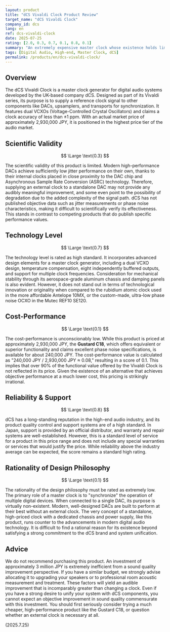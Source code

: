 ```yaml
---
layout: product
title: "dCS Vivaldi Clock Product Review"
target_name: "dCS Vivaldi Clock"
company_id: dcs
lang: en
ref: dcs-vivaldi-clock
date: 2025-07-25
rating: [2.0, 0.3, 0.7, 0.1, 0.8, 0.1]
summary: "An extremely expensive master clock whose existence holds limited value in modern audio technology, failing to demonstrate scientific or audible superiority commensurate with its cost."
tags: [Digital Audio, High-end, Master Clock, dCS]
permalink: /products/en/dcs-vivaldi-clock/
---
```

## Overview

The dCS Vivaldi Clock is a master clock generator for digital audio systems developed by the UK-based company dCS. Designed as part of its Vivaldi series, its purpose is to supply a reference clock signal to other components like DACs, upsamplers, and transports for synchronization. It features dual VCXOs (Voltage-Controlled Crystal Oscillators) and claims a clock accuracy of less than ±1 ppm. With an actual market price of approximately 2,930,000 JPY, it is positioned in the highest price tier of the audio market.

## Scientific Validity

$$ \Large \text{0.3} $$

The scientific validity of this product is limited. Modern high-performance DACs achieve sufficiently low jitter performance on their own, thanks to their internal clocks placed in close proximity to the DAC chip and Asynchronous Sample Rate Conversion (ASRC) technology. Therefore, supplying an external clock to a standalone DAC may not provide any audibly meaningful improvement, and some even point to the possibility of degradation due to the added complexity of the signal path. dCS has not published objective data such as jitter measurements or phase noise characteristics, making it difficult to scientifically verify its effectiveness. This stands in contrast to competing products that do publish specific performance values.

## Technology Level

$$ \Large \text{0.7} $$

The technology level is rated as high standard. It incorporates advanced design elements for a master clock generator, including a dual VCXO design, temperature compensation, eight independently buffered outputs, and support for multiple clock frequencies. Consideration for mechanical stability through its aerospace-grade aluminum chassis and damping panels is also evident. However, it does not stand out in terms of technological innovation or originality when compared to the rubidium atomic clock used in the more affordable Antelope 10MX, or the custom-made, ultra-low phase noise OCXO in the Mutec REF10 SE120.

## Cost-Performance

$$ \Large \text{0.1} $$

The cost-performance is unconscionably low. While this product is priced at approximately 2,930,000 JPY, the **Gustard C18**, which offers equivalent or superior functionality and claims excellent phase noise specifications, is available for about 240,000 JPY. The cost-performance value is calculated as "240,000 JPY / 2,930,000 JPY ≈ 0.08," resulting in a score of 0.1. This implies that over 90% of the functional value offered by the Vivaldi Clock is not reflected in its price. Given the existence of an alternative that achieves objective performance at a much lower cost, this pricing is strikingly irrational.

## Reliability & Support

$$ \Large \text{0.8} $$

dCS has a long-standing reputation in the high-end audio industry, and its product quality control and support systems are of a high standard. In Japan, support is provided by an official distributor, and warranty and repair systems are well-established. However, this is a standard level of service for a product in this price range and does not include any special warranties or services that would justify the price. While reliability above the industry average can be expected, the score remains a standard high rating.

## Rationality of Design Philosophy

$$ \Large \text{0.1} $$

The rationality of the design philosophy must be rated as extremely low. The primary role of a master clock is to "synchronize" the operation of multiple digital devices. When connected to a single DAC, its purpose is virtually non-existent. Modern, well-designed DACs are built to perform at their best without an external clock. The very concept of a standalone, high-priced clock with a dedicated chassis and power supply, like this product, runs counter to the advancements in modern digital audio technology. It is difficult to find a rational reason for its existence beyond satisfying a strong commitment to the dCS brand and system unification.

## Advice

We do not recommend purchasing this product. An investment of approximately 3 million JPY is extremely inefficient from a sound quality improvement perspective. If you have a similar budget, we strongly advise allocating it to upgrading your speakers or to professional room acoustic measurement and treatment. These factors will yield an audible improvement that is incomparably greater than changing a clock. Even if you have a strong desire to unify your system with dCS components, you cannot expect an objective improvement in sound quality commensurate with this investment. You should first seriously consider trying a much cheaper, high-performance product like the Gustard C18, or question whether an external clock is necessary at all.

(2025.7.25)
